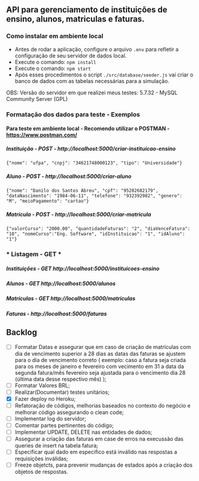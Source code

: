 ## API para gerenciamento de instituições de ensino, alunos, matriculas e faturas.

### Como instalar em ambiente local

* Antes de rodar a aplicação, configure o arquivo `.env` para refletir a configuração de seu servidor de dados local.
* Execute o comando: `npm install`
* Execute o comando: `npm start`
* Após esses procedimentos o script `./src/database/seeder.js` vai criar o banco de dados com as tabelas necessárias para a simulação.

OBS: Versão do servidor em que realizei meus testes: 5.7.32 - MySQL Community Server (GPL)

### Formatação dos dados para teste - Exemplos

#### Para teste em ambiente local - Recomendo utilizar o POSTMAN - https://www.postman.com/

##### Instituição - POST - http://localhost:5000/criar-instituicao-ensino

`{"nome": "ufpa", "cnpj": "34621748000123", "tipo": "Universidade"}`

##### Aluno - POST - http://localhost:5000/criar-aluno

`{"nome": "Danilo dos Santos Abreu", "cpf": "95202682179", "dataNascimento": "1984-06-11", "telefone": "932392982", "genero": "M", "meioPagamento": "cartao"}`

##### Matrícula - POST - http://localhost:5000/criar-matricula

`{"valorCurso": "2000.00", "quantidadeFaturas": "2", "diaVenceFatura": "10", "nomeCurso":"Eng. Software", "idInstituicao": "1", "idAluno": "1"}`

### * Listagem - GET *

##### Instituições - GET http://localhost:5000/instituicoes-ensino

##### Alunos - GET http://localhost:5000/alunos

##### Matrículas - GET http://localhost:5000/matriculas

##### Faturas - http://localhost:5000/faturas


## Backlog

- [ ] Formatar Datas e assegurar que em caso de criação de matrículas com dia de vencimento superior a 28 dias as datas das faturas se ajustem para o dia de vencimento correto ( exemplo: caso a fatura seja criada para os meses de janeiro e fevereiro com vecimento em 31 a data da segunda fatura/mês fevereiro seja ajustada para o vencimento dia 28 (última data desse respectivo mês) );
- [ ] Formatar Valores BRL;
- [ ] Realizar(Documentar) testes unitários;
- [X] Fazer deploy no Heroku;
- [ ] Refatoração de códigos, melhorias baseados no contexto do negócio e melhorar código assegurando o clean code;
- [ ] Implementar log do servidor;
- [ ] Comentar partes pertinentes do código;
- [ ] Implementar UPDATE, DELETE nas entidades de dados;
- [ ] Assegurar a criação das faturas em case de erros na execussão das queries de insert na tabela fatura;
- [ ] Especificar qual dado em especifico está inválido nas respostas a requisições inválidas;
- [ ] Freeze objetcts, para prevenir mudanças de estados após a criação dos objetos de respostas.
